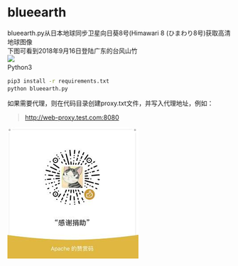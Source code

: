 # blueearth
blueearth.py从日本地球同步卫星向日葵8号(Himawari 8 (ひまわり8号)获取高清地球图像  
下图可看到2018年9月16日登陆广东的台风山竹  
![](./earth.png)  
Python3  

```bash
pip3 install -r requirements.txt  
python blueearth.py  
```
如果需要代理，则在代码目录创建proxy.txt文件，并写入代理地址，例如：  
>http://web-proxy.test.com:8080

![](./donate.jpg)  
